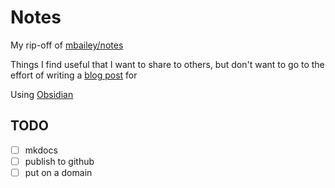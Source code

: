 # Notes

My rip-off of [mbailey/notes](https://github.com/mbailey/notes)

Things I find useful that I want to share to others, but don't want to go to the effort of writing a [blog post](https://blog.jfx.ac) for

Using [Obsidian](https://obsidian.md/)

## TODO

* [ ] mkdocs
* [ ] publish to github
* [ ] put on a domain